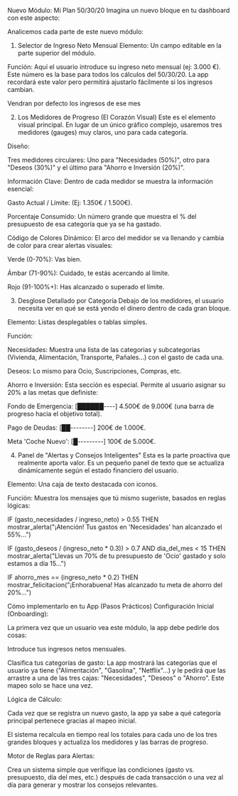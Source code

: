 Nuevo Módulo: Mi Plan 50/30/20
Imagina un nuevo bloque en tu dashboard con este aspecto:

Analicemos cada parte de este nuevo módulo:

1. Selector de Ingreso Neto Mensual
Elemento: Un campo editable en la parte superior del módulo.

Función: Aquí el usuario introduce su ingreso neto mensual (ej: 3.000 €). Este número es la base para todos los cálculos del 50/30/20. La app recordará este valor pero permitirá ajustarlo fácilmente si los ingresos cambian.

Vendran por defecto los ingresos de ese mes

2. Los Medidores de Progreso (El Corazón Visual)
Este es el elemento visual principal. En lugar de un único gráfico complejo, usaremos tres medidores (gauges) muy claros, uno para cada categoría.

Diseño:

Tres medidores circulares: Uno para "Necesidades (50%)", otro para "Deseos (30%)" y el último para "Ahorro e Inversión (20%)".

Información Clave: Dentro de cada medidor se muestra la información esencial:

Gasto Actual / Límite: (Ej: 1.350€ / 1.500€).

Porcentaje Consumido: Un número grande que muestra el % del presupuesto de esa categoría que ya se ha gastado.

Código de Colores Dinámico: El arco del medidor se va llenando y cambia de color para crear alertas visuales:

Verde (0-70%): Vas bien.

Ámbar (71-90%): Cuidado, te estás acercando al límite.

Rojo (91-100%+): Has alcanzado o superado el límite.

3. Desglose Detallado por Categoría
Debajo de los medidores, el usuario necesita ver en qué se está yendo el dinero dentro de cada gran bloque.

Elemento: Listas desplegables o tablas simples.

Función:

Necesidades: Muestra una lista de las categorias y subcategorias (Vivienda, Alimentación, Transporte, Pañales...) con el gasto de cada una.

Deseos: Lo mismo para Ocio, Suscripciones, Compras, etc.

Ahorro e Inversión: Esta sección es especial. Permite al usuario asignar su 20% a las metas que definiste:

Fondo de Emergencia: [██████----] 4.500€ de 9.000€ (una barra de progreso hacia el objetivo total).

Pago de Deudas: [██--------] 200€ de 1.000€.

Meta 'Coche Nuevo': [█---------] 100€ de 5.000€.

4. Panel de "Alertas y Consejos Inteligentes"
Esta es la parte proactiva que realmente aporta valor. Es un pequeño panel de texto que se actualiza dinámicamente según el estado financiero del usuario.

Elemento: Una caja de texto destacada con iconos.

Función: Muestra los mensajes que tú mismo sugeriste, basados en reglas lógicas:

IF (gasto_necesidades / ingreso_neto) > 0.55 THEN mostrar_alerta("¡Atención! Tus gastos en 'Necesidades' han alcanzado el 55%...")

IF (gasto_deseos / (ingreso_neto * 0.3)) > 0.7 AND dia_del_mes < 15 THEN mostrar_alerta("Llevas un 70% de tu presupuesto de 'Ocio' gastado y solo estamos a día 15...")

IF ahorro_mes == (ingreso_neto * 0.2) THEN mostrar_felicitacion("¡Enhorabuena! Has alcanzado tu meta de ahorro del 20%...")

Cómo implementarlo en tu App (Pasos Prácticos)
Configuración Inicial (Onboarding):

La primera vez que un usuario vea este módulo, la app debe pedirle dos cosas:

Introduce tus ingresos netos mensuales.

Clasifica tus categorías de gasto: La app mostrará las categorías que el usuario ya tiene ("Alimentación", "Gasolina", "Netflix"...) y le pedirá que las arrastre a una de las tres cajas: "Necesidades", "Deseos" o "Ahorro". Este mapeo solo se hace una vez.

Lógica de Cálculo:

Cada vez que se registra un nuevo gasto, la app ya sabe a qué categoría principal pertenece gracias al mapeo inicial.

El sistema recalcula en tiempo real los totales para cada uno de los tres grandes bloques y actualiza los medidores y las barras de progreso.

Motor de Reglas para Alertas:

Crea un sistema simple que verifique las condiciones (gasto vs. presupuesto, día del mes, etc.) después de cada transacción o una vez al día para generar y mostrar los consejos relevantes.